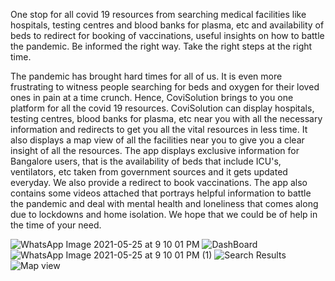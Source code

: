 
One stop for all covid 19 resources from searching medical facilities like hospitals, testing centres and blood banks for plasma, etc and availability of beds to redirect for booking of vaccinations, useful insights on how to battle the pandemic. Be informed the right way. Take the right steps at the right time.

The pandemic has brought hard times for all of us. It is even more frustrating to witness people searching for beds and oxygen for their loved ones in pain at a time crunch. Hence, CoviSolution brings to you one platform for all the covid 19 resources. 
CoviSolution can display hospitals, testing centres, blood banks for plasma, etc near you with all the necessary information and redirects to get you all the vital resources in less time. It also displays a map view of all the facilities near you to give you a clear insight of all the resources.
The app displays exclusive information for Bangalore users, that is the availability of beds that include ICU's, ventilators, etc taken from government sources and it gets updated everyday.
We also provide a redirect to book vaccinations. 
The app also contains some videos attached that portrays helpful information to battle the pandemic and deal with mental health and loneliness that comes along due to lockdowns and home isolation.
We hope that we could be of help in the time of your need. 

![WhatsApp Image 2021-05-25 at 9 10 01 PM](https://user-images.githubusercontent.com/83495805/123742337-178bdc00-d8c9-11eb-87c1-c8aa2f5899c1.jpeg)
![DashBoard](https://user-images.githubusercontent.com/83495805/123742312-0d69dd80-d8c9-11eb-8cdf-247ad93c6662.jpeg)
![WhatsApp Image 2021-05-25 at 9 10 01 PM (1)](https://user-images.githubusercontent.com/83495805/123742350-1ce92680-d8c9-11eb-901c-da2f8d271c0b.jpeg)
![Search Results](https://user-images.githubusercontent.com/83495805/123742363-22467100-d8c9-11eb-938f-bcdcfcf41d04.jpeg)
![Map view](https://user-images.githubusercontent.com/83495805/123742368-24a8cb00-d8c9-11eb-8a40-85884c43e735.jpeg)
